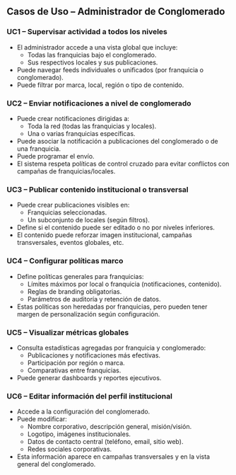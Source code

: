 ## Casos de Uso – Administrador de Conglomerado

### UC1 – Supervisar actividad a todos los niveles
- El administrador accede a una vista global que incluye:
  - Todas las franquicias bajo el conglomerado.
  - Sus respectivos locales y sus publicaciones.
- Puede navegar feeds individuales o unificados (por franquicia o conglomerado).
- Puede filtrar por marca, local, región o tipo de contenido.

### UC2 – Enviar notificaciones a nivel de conglomerado
- Puede crear notificaciones dirigidas a:
  - Toda la red (todas las franquicias y locales).
  - Una o varias franquicias específicas.
- Puede asociar la notificación a publicaciones del conglomerado o de una franquicia.
- Puede programar el envío.
- El sistema respeta políticas de control cruzado para evitar conflictos con campañas de franquicias/locales.

### UC3 – Publicar contenido institucional o transversal
- Puede crear publicaciones visibles en:
  - Franquicias seleccionadas.
  - Un subconjunto de locales (según filtros).
- Define si el contenido puede ser editado o no por niveles inferiores.
- El contenido puede reforzar imagen institucional, campañas transversales, eventos globales, etc.

### UC4 – Configurar políticas marco
- Define políticas generales para franquicias:
  - Límites máximos por local o franquicia (notificaciones, contenido).
  - Reglas de branding obligatorias.
  - Parámetros de auditoría y retención de datos.
- Estas políticas son heredadas por franquicias, pero pueden tener margen de personalización según configuración.

### UC5 – Visualizar métricas globales
- Consulta estadísticas agregadas por franquicia y conglomerado:
  - Publicaciones y notificaciones más efectivas.
  - Participación por región o marca.
  - Comparativas entre franquicias.
- Puede generar dashboards y reportes ejecutivos.

### UC6 – Editar información del perfil institucional
- Accede a la configuración del conglomerado.
- Puede modificar:
  - Nombre corporativo, descripción general, misión/visión.
  - Logotipo, imágenes institucionales.
  - Datos de contacto central (teléfono, email, sitio web).
  - Redes sociales corporativas.
- Esta información aparece en campañas transversales y en la vista general del conglomerado.